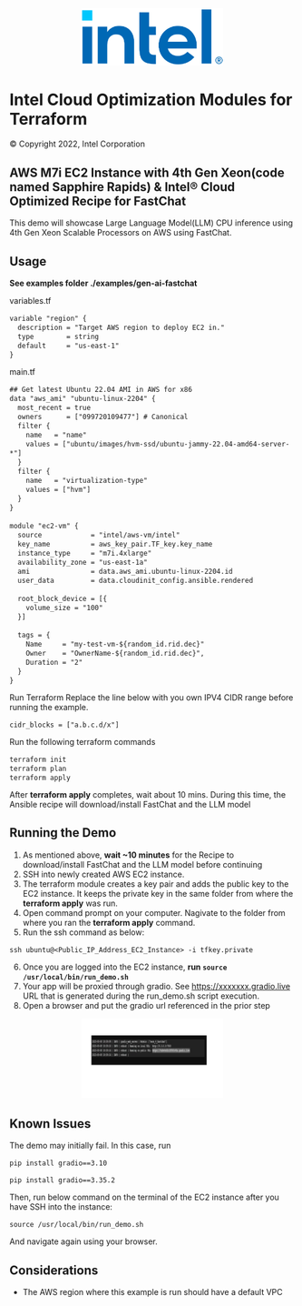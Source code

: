 <p align="center">
  <img src="https://github.com/intel/terraform-intel-aws-vm/blob/main/images/logo-classicblue-800px.png?raw=true" alt="Intel Logo" width="250"/>
</p>

# Intel Cloud Optimization Modules for Terraform

© Copyright 2022, Intel Corporation

## AWS M7i EC2 Instance with 4th Gen Xeon(code named Sapphire Rapids) & Intel® Cloud Optimized Recipe for FastChat

This demo will showcase Large Language Model(LLM) CPU inference using 4th Gen Xeon Scalable Processors on AWS using FastChat.

## Usage

**See examples folder ./examples/gen-ai-fastchat**

variables.tf

```hcl
variable "region" {
  description = "Target AWS region to deploy EC2 in."
  type        = string
  default     = "us-east-1"
}
```
main.tf
```hcl
## Get latest Ubuntu 22.04 AMI in AWS for x86
data "aws_ami" "ubuntu-linux-2204" {
  most_recent = true
  owners      = ["099720109477"] # Canonical
  filter {
    name   = "name"
    values = ["ubuntu/images/hvm-ssd/ubuntu-jammy-22.04-amd64-server-*"]
  }
  filter {
    name   = "virtualization-type"
    values = ["hvm"]
  }
}

module "ec2-vm" {
  source            = "intel/aws-vm/intel"
  key_name          = aws_key_pair.TF_key.key_name
  instance_type     = "m7i.4xlarge"
  availability_zone = "us-east-1a"
  ami               = data.aws_ami.ubuntu-linux-2204.id
  user_data         = data.cloudinit_config.ansible.rendered

  root_block_device = [{
    volume_size = "100"
  }]

  tags = {
    Name     = "my-test-vm-${random_id.rid.dec}"
    Owner    = "OwnerName-${random_id.rid.dec}",
    Duration = "2"
  }
}
```



Run Terraform
Replace the line below with you own IPV4 CIDR range before running the example.

```hcl
cidr_blocks = ["a.b.c.d/x"]
```

Run the following terraform commands
```hcl
terraform init  
terraform plan
terraform apply  
```

After **terraform apply** completes, wait about 10 mins. During this time, the Ansible recipe will download/install FastChat and the LLM model

## Running the Demo
1. As mentioned above, **wait ~10 minutes** for the Recipe to download/install FastChat and the LLM model before continuing
2. SSH into newly created AWS EC2 instance. 
3. The terraform module creates a key pair and adds the public key to the EC2 instance. It keeps the private key in the same folder from where the **terraform apply** was run.
4. Open command prompt on your computer. Nagivate to the folder from where you ran the **terraform apply** command.
5. Run the ssh command as below:
```hcl
ssh ubuntu@<Public_IP_Address_EC2_Instance> -i tfkey.private
```
6. Once you are logged into the EC2 instance, **run `source /usr/local/bin/run_demo.sh`**
7. Your app will be proxied through gradio. See https://xxxxxxx.gradio.live URL that is generated during the run_demo.sh script execution.
8. Open a browser and put the gradio url referenced in the prior step

<p align="center">
  <img src="https://github.com/intel/terraform-intel-aws-vm/blob/main/images/gradio.png?raw=true" alt="Gradio_Output" width="250"/>
</p>

## Known Issues

The demo may initially fail. In this case, run

```hcl
pip install gradio==3.10
```
```hcl 
pip install gradio==3.35.2
```

Then, run below command on the terminal of the EC2 instance after you have SSH into the instance:
```hcl
source /usr/local/bin/run_demo.sh
``` 

And navigate again using your browser.

## Considerations
- The AWS region where this example is run should have a default VPC